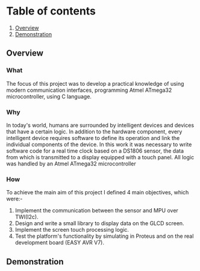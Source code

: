 # Table of contents

1. [Overview](#overview)
2. [Demonstration](#demo)

## Overview <a name="overview"></a>

### What

The focus of this project was to develop a practical knowledge of using modern communication interfaces, programming Atmel ATmega32 microcontroller, using C language.

### Why

In today's world, humans are surrounded by intelligent devices and devices that have a certain logic. In addition to the hardware component, every intelligent device requires software to define its operation and link the individual components of the device. 
In this work it was necessary to write software code for a real time clock based on a DS1806 sensor, the data from which is transmitted to a display equipped with a touch panel. All logic was handled by an Atmel ATmega32 microcontroller

### How

To achieve the main aim of this project I defined 4 main objectives, which were:-

1. Implement the communication between the sensor and MPU over TWI(I2c).
2. Design and write a small library to display data on the GLCD screen.
3. Implement the screen touch processing logic.
4. Test the platform's functionality by simulating in Proteus and on the real development board (EASY AVR V7).

## Demonstration <a name="demo"></a>

